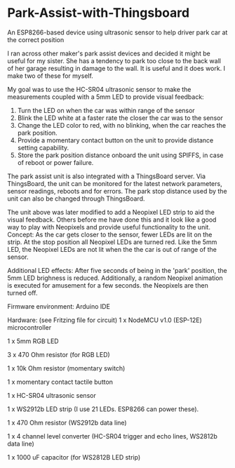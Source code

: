 # Park-Assist-with-Thingsboard
An ESP8266-based device using ultrasonic sensor to help driver park car at the correct position

I ran across other maker's park assist devices and decided it might be useful for my sister. She has a tendency to park too close to the back wall of her garage resulting in damage to the wall. It is useful and it does work. I make two of these for myself.

My goal was to use the HC-SR04 ultrasonic sensor to make the measurements coupled with a 5mm LED to provide visual feedback:
  1) Turn the LED on when the car was within range of the sensor
  2) Blink the LED white at a faster rate the closer the car was to the sensor
  3) Change the LED color to red, with no blinking, when the car reaches the park position.
  4) Provide a momentary contact button on the unit to provide distance setting capability.
  5) Store the park position distance onboard the unit using SPIFFS, in case of reboot or power failure.
  
The park assist unit is also integrated with a ThingsBoard server.  Via ThingsBoard, the unit can be monitored for the latest network parameters, sensor readings, reboots and for errors.  The park stop distance used by the unit can also be changed through ThingsBoard.

The unit above was later modified to add a Neopixel LED strip to aid the visual feedback. Others before me have done this and it look like a good way to play with Neopixels and provide useful functionality to the unit.  Concept: As the car gets closer to the sensor, fewer LEDs are lit on the strip.  At the stop position all Neopixel LEDs are turned red.  Like the 5mm LED, the Neopixel LEDs are not lit when the the car is out of range of the sensor.

Additional LED effects:
After five seconds of being in the 'park' position, the 5mm LED brighness is reduced.  Additionally, a random Neopixel animation is executed for amusement for a few seconds.  the Neopixels are then turned off.

Firmware environment: Arduino IDE

Hardware: (see Fritzing file for circuit)
 1 x NodeMCU v1.0 (ESP-12E) microcontroller
 
 1 x 5mm RGB LED
 
 3 x 470 Ohm resistor (for RGB LED)
 
 1 x 10k Ohm resistor (momentary switch)
 
 1 x momentary contact tactile button
 
 1 x HC-SR04 ultrasonic sensor
 
 1 x WS2912b LED strip (I use 21 LEDs. ESP8266 can power these).
 
 1 x 470 Ohm resistor (WS2912b data line)
 
 1 x 4 channel level converter (HC-SR04 trigger and echo lines, WS2812b data line)
 
 1 x 1000 uF capacitor (for WS2812B LED strip)
 
